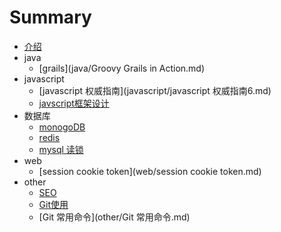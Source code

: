 # Summary

* [介绍](README.md)
* java
    * [grails](java/Groovy Grails in Action.md)
* javascript
    * [javascript 权威指南](javascript/javascript 权威指南6.md)
    * [javscript框架设计](javascript/javscript框架设计.md)
* 数据库
    * [monogoDB](database/mongoDB.md)
    * [redis](database/redis.md)
    * [mysql 读锁 ](database/mysql-lock-read.md)
* web
    * [session cookie token](web/session cookie token.md)
* other
    * [SEO](other/SEO.md)
    * [Git使用](other/Git使用.md)
    * [Git 常用命令](other/Git 常用命令.md)